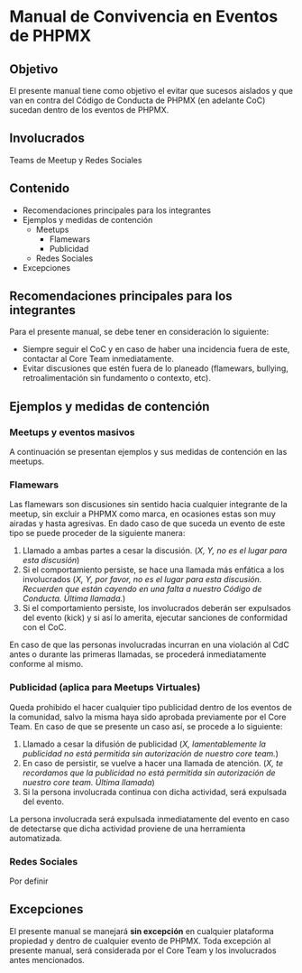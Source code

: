 # Manual de Convivencia en Eventos de PHPMX

## Objetivo
 
El presente manual tiene como objetivo el evitar que sucesos aislados y que van en contra del Código de Conducta de PHPMX (en adelante CoC) sucedan dentro de los eventos de PHPMX.

## Involucrados

Teams de Meetup y Redes Sociales

## Contenido
* Recomendaciones principales para los integrantes
* Ejemplos y medidas de contención
   * Meetups
     * Flamewars
     * Publicidad
   * Redes Sociales
 * Excepciones

## Recomendaciones principales para los integrantes

Para el presente manual, se debe tener en consideración lo siguiente:

* Siempre seguir el CoC y en caso de haber una incidencia fuera de este, contactar al Core Team inmediatamente.
* Evitar discusiones que estén fuera de lo planeado (flamewars, bullying, retroalimentación sin fundamento o contexto, etc).

## Ejemplos y medidas de contención
### Meetups y eventos masivos

A continuación se presentan ejemplos y sus medidas de contención en las meetups.

### Flamewars

Las flamewars son discusiones sin sentido hacia cualquier integrante de la meetup, sin excluir a PHPMX como marca, en ocasiones estas son muy airadas y hasta agresivas. En dado caso de que suceda un evento de este tipo se puede proceder de la siguiente manera:

1. Llamado a ambas partes a cesar la discusión. (_X, Y, no es el lugar para esta discusión_)
2. Si el comportamiento persiste, se hace una llamada más enfática a los involucrados (_X, Y, por favor, no es el lugar para esta discusión. Recuerden que están cayendo en una falta a nuestro Código de Conducta. Última llamada._)
3. Si el comportamiento persiste, los involucrados deberán ser expulsados del evento (kick) y si así lo amerita, ejecutar sanciones de conformidad con el CoC.

En caso de que las personas involucradas incurran en una violación al CdC antes o durante las primeras llamadas, se procederá inmediatamente conforme al mismo.

### Publicidad (aplica para Meetups Virtuales)

Queda prohibido el hacer cualquier tipo publicidad dentro de los eventos de la comunidad, salvo la misma haya sido aprobada previamente por el Core Team. En caso de que se presente un caso así, se procede a lo siguiente:

1. Llamado a cesar la difusión de publicidad (_X, lamentablemente la publicidad no está permitida sin autorización de nuestro core team._)
2. En caso de persistir, se vuelve a hacer una llamada de atención. (_X, te recordamos que la publicidad no está permitida sin autorización de nuestro core team. Última llamada_)
3. Si la persona involucrada continua con dicha actividad, será expulsada del evento.

La persona involucrada será expulsada inmediatamente del evento en caso de detectarse que dicha actividad proviene de una herramienta automatizada.

### Redes Sociales

Por definir

## Excepciones

El presente manual se manejará **sin excepción** en cualquier plataforma propiedad y dentro de cualquier evento de PHPMX. Toda excepción al presente manual, será considerada por el Core Team y los involucrados antes mencionados.